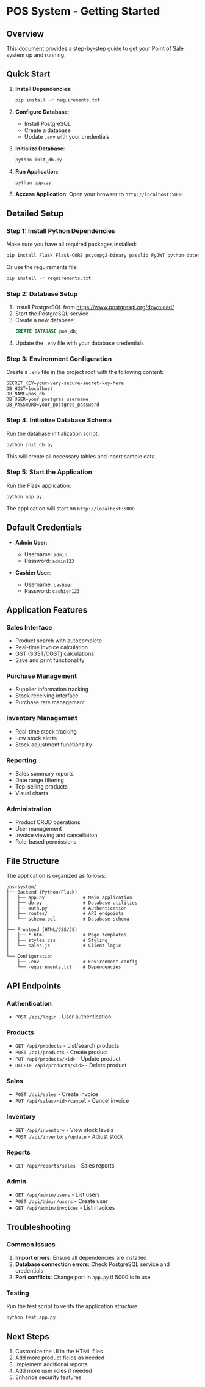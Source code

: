 # POS System - Getting Started

## Overview

This document provides a step-by-step guide to get your Point of Sale system up and running.

## Quick Start

1. **Install Dependencies**:
   ```bash
   pip install -r requirements.txt
   ```

2. **Configure Database**:
   - Install PostgreSQL
   - Create a database
   - Update `.env` with your credentials

3. **Initialize Database**:
   ```bash
   python init_db.py
   ```

4. **Run Application**:
   ```bash
   python app.py
   ```

5. **Access Application**:
   Open your browser to `http://localhost:5000`

## Detailed Setup

### Step 1: Install Python Dependencies

Make sure you have all required packages installed:

```bash
pip install Flask Flask-CORS psycopg2-binary passlib PyJWT python-dotenv
```

Or use the requirements file:
```bash
pip install -r requirements.txt
```

### Step 2: Database Setup

1. Install PostgreSQL from https://www.postgresql.org/download/
2. Start the PostgreSQL service
3. Create a new database:
   ```sql
   CREATE DATABASE pos_db;
   ```
4. Update the `.env` file with your database credentials

### Step 3: Environment Configuration

Create a `.env` file in the project root with the following content:

```env
SECRET_KEY=your-very-secure-secret-key-here
DB_HOST=localhost
DB_NAME=pos_db
DB_USER=your_postgres_username
DB_PASSWORD=your_postgres_password
```

### Step 4: Initialize Database Schema

Run the database initialization script:

```bash
python init_db.py
```

This will create all necessary tables and insert sample data.

### Step 5: Start the Application

Run the Flask application:

```bash
python app.py
```

The application will start on `http://localhost:5000`

## Default Credentials

- **Admin User**:
  - Username: `admin`
  - Password: `admin123`

- **Cashier User**:
  - Username: `cashier`
  - Password: `cashier123`

## Application Features

### Sales Interface
- Product search with autocomplete
- Real-time invoice calculation
- GST (SGST/CGST) calculations
- Save and print functionality

### Purchase Management
- Supplier information tracking
- Stock receiving interface
- Purchase rate management

### Inventory Management
- Real-time stock tracking
- Low stock alerts
- Stock adjustment functionality

### Reporting
- Sales summary reports
- Date range filtering
- Top-selling products
- Visual charts

### Administration
- Product CRUD operations
- User management
- Invoice viewing and cancellation
- Role-based permissions

## File Structure

The application is organized as follows:

```
pos-system/
├── Backend (Python/Flask)
│   ├── app.py              # Main application
│   ├── db.py               # Database utilities
│   ├── auth.py             # Authentication
│   ├── routes/             # API endpoints
│   └── schema.sql          # Database schema
│
├── Frontend (HTML/CSS/JS)
│   ├── *.html              # Page templates
│   ├── styles.css          # Styling
│   └── sales.js            # Client logic
│
└── Configuration
    ├── .env                # Environment config
    └── requirements.txt    # Dependencies
```

## API Endpoints

### Authentication
- `POST /api/login` - User authentication

### Products
- `GET /api/products` - List/search products
- `POST /api/products` - Create product
- `PUT /api/products/<id>` - Update product
- `DELETE /api/products/<id>` - Delete product

### Sales
- `POST /api/sales` - Create invoice
- `PUT /api/sales/<id>/cancel` - Cancel invoice

### Inventory
- `GET /api/inventory` - View stock levels
- `POST /api/inventory/update` - Adjust stock

### Reports
- `GET /api/reports/sales` - Sales reports

### Admin
- `GET /api/admin/users` - List users
- `POST /api/admin/users` - Create user
- `GET /api/admin/invoices` - List invoices

## Troubleshooting

### Common Issues

1. **Import errors**: Ensure all dependencies are installed
2. **Database connection errors**: Check PostgreSQL service and credentials
3. **Port conflicts**: Change port in `app.py` if 5000 is in use

### Testing

Run the test script to verify the application structure:

```bash
python test_app.py
```

## Next Steps

1. Customize the UI in the HTML files
2. Add more product fields as needed
3. Implement additional reports
4. Add more user roles if needed
5. Enhance security features